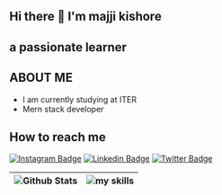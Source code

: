## Hi there 👋 I'm majji kishore

## a passionate learner

## ABOUT ME

- I am currently studying at ITER
- Mern stack developer

## How to reach me

[![Instagram Badge](https://img.shields.io/badge/-majjikishore-pink?style=plastic-square&logo=instagram&logoColor=white&link=https://instagram.com/majjikishore/)](https://www.instagram.com/kishore_majji007/)
[![Linkedin Badge](https://img.shields.io/badge/-majjikishore-blue?style=plastic-square&logo=Linkedin&logoColor=white&link=https://www.linkedin.com/in/majji-kishore-ab18a9195/)](https://www.linkedin.com/in/majji-kishore-ab18a9195/)
[![Twitter Badge](https://img.shields.io/badge/-majjikishore-blue?style=plastic-square&logo=twitter&logoColor=white&link=https://www.twitter.com/codingpotter)](https://twitter.com/MajjiKishore1)

| ![Github Stats](https://github-readme-stats.vercel.app/api?username=majjikishore007&count_private=true&show_icons=true&include_all_commits=true&theme=gruvbox)         | ![my skills](https://github-readme-stats.vercel.app/api/top-langs/?username=majjikishore007&hide=TeX&theme=gruvbox)              |
| ------------ | ------------------------- |

